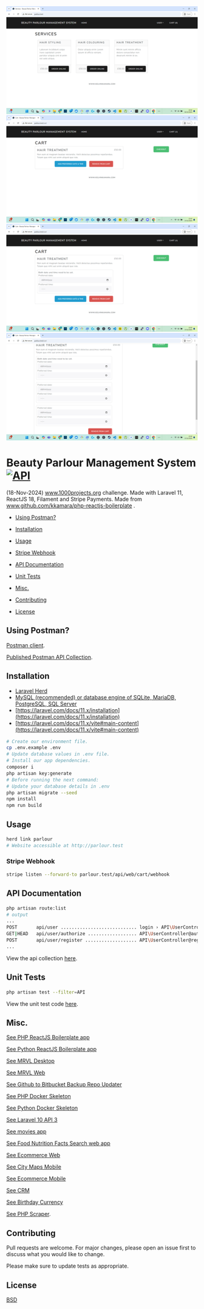 <img src="https://github.com/kkamara/useful/blob/main/beauty-parlour-management-system.png?raw=true" alt="beauty-parlour-management-system.png" width=""/>

<img src="https://github.com/kkamara/useful/blob/main/beauty-parlour-management-system2.png?raw=true" alt="beauty-parlour-management-system2.png" width=""/>

<img src="https://github.com/kkamara/useful/blob/main/beauty-parlour-management-system3.png?raw=true" alt="beauty-parlour-management-system3.png" width=""/>

<img src="https://github.com/kkamara/useful/blob/main/beauty-parlour-management-system4.png?raw=true" alt="beauty-parlour-management-system4.png" width=""/>

# Beauty Parlour Management System [![API](https://github.com/kkamara/beauty-parlour-management-system/actions/workflows/build.yml/badge.svg)](https://github.com/kkamara/beauty-parlour-management-system/actions/workflows/build.yml)

(18-Nov-2024) www.1000projects.org challenge. Made with Laravel 11, ReactJS 18, Filament and Stripe Payments. Made from www.github.com/kkamara/php-reactjs-boilerplate .

* [Using Postman?](#postman)

* [Installation](#installation)

* [Usage](#usage)

* [Stripe Webhook](#stripe-webhook)

* [API Documentation](#api-documentation)

* [Unit Tests](#unit-tests)

* [Misc.](#misc)

* [Contributing](#contributing)

* [License](#license)

<a name="postman"></a>
## Using Postman?

[Postman client](https://www.postman.com/).

[Published Postman API Collection](https://documenter.getpostman.com/view/17125932/2sAYBREt9n).

## Installation

* [Laravel Herd](https://herd.laravel.com)
* [MySQL (recommended) or database engine of SQLite, MariaDB, PostgreSQL, SQL Server](https://laravel.com/docs/11.x/database#introduction)
* [https://laravel.com/docs/11.x/installation](https://laravel.com/docs/11.x/installation)
* [https://laravel.com/docs/11.x/vite#main-content](https://laravel.com/docs/11.x/vite#main-content)

```bash
# Create our environment file.
cp .env.example .env
# Update database values in .env file.
# Install our app dependencies.
composer i
php artisan key:generate
# Before running the next command:
# Update your database details in .env
php artisan migrate --seed
npm install
npm run build
```

## Usage

```bash
herd link parlour
# Website accessible at http://parlour.test
```

### Stripe Webhook

```bash
stripe listen --forward-to parlour.test/api/web/cart/webhook
```

## API Documentation

```bash
php artisan route:list
# output
...
POST       api/user ............................ login › API\UserController@login
GET|HEAD   api/user/authorize .................. API\UserController@authorizeUser
POST       api/user/register ................... API\UserController@register
...
```

View the api collection [here](https://documenter.getpostman.com/view/17125932/TzzAKvVe).

## Unit Tests

```bash
php artisan test --filter=API
```

View the unit test code [here](https://raw.githubusercontent.com/kkamara/php-reactjs-boilerplate/main/tests/Unit/Api/UsersTest.php).

## Misc.

[See PHP ReactJS Boilerplate app](https://github.com/kkamara/php-reactjs-boilerplate)

[See Python ReactJS Boilerplate app](https://github.com/kkamara/python-reactjs-boilerplate)

[See MRVL Desktop](https://github.com/kkamara/mrvl-desktop)

[See MRVL Web](https://github.com/kkamara/mrvl-web)

[See Github to Bitbucket Backup Repo Updater](https://github.com/kkamara/ghbbupdater)

[See PHP Docker Skeleton](https://github.com/kkamara/php-docker-skeleton)

[See Python Docker Skeleton](https://github.com/kkamara/python-docker-skeleton)

[See Laravel 10 API 3](https://github.com/kkamara/laravel-10-api-3)

[See movies app](https://github.com/kkamara/movies)

[See Food Nutrition Facts Search web app](https://github.com/kkamara/food-nutrition-facts-search-web-app)

[See Ecommerce Web](https://github.com/kkamara/ecommerce-web)

[See City Maps Mobile](https://github.com/kkamara/city-maps-mobile)

[See Ecommerce Mobile](https://github.com/kkamara/ecommerce-mobile)

[See CRM](https://github.com/kkamara/crm)

[See Birthday Currency](https://github.com/kkamara/birthday-currency)

[See PHP Scraper](https://github.com/kkamara/php-scraper).

## Contributing
Pull requests are welcome. For major changes, please open an issue first to discuss what you would like to change.

Please make sure to update tests as appropriate.

## License
[BSD](https://opensource.org/licenses/BSD-3-Clause)
